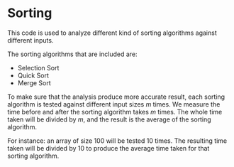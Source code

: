 # Sorting

This code is used to analyze different kind of sorting algorithms against different inputs.

The sorting algorithms that are included are:
- Selection Sort
- Quick Sort
- Merge Sort

To make sure that the analysis produce more accurate result, each sorting algorithm is tested against different input sizes *m* times.
We measure the time before and after the sorting algorithm takes *m* times.
The whole time taken will be divided by *m*, and the result is the average of the sorting algorithm.

For instance: an array of size 100 will be tested 10 times. The resulting time taken will be divided by 10 to produce the average time taken for that sorting algorithm.
